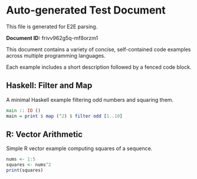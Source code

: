 # Auto-generated Test Document

This file is generated for E2E parsing.

**Document ID:** frivv962g5q-mf8orzm1

This document contains a variety of concise, self-contained code examples across multiple programming languages.

Each example includes a short description followed by a fenced code block.

## Haskell: Filter and Map

A minimal Haskell example filtering odd numbers and squaring them.

```haskell
main :: IO ()
main = print $ map (^2) $ filter odd [1..10]
```


## R: Vector Arithmetic

Simple R vector example computing squares of a sequence.

```r
nums <- 1:5
squares <- nums^2
print(squares)
```



